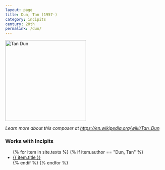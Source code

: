 ```yaml
---
layout: page
title: Dun, Tan (1957-)
category: incipits
century: 20th
permalink: /dun/
---
```


<a title="en:User:Iluv2write at en.wikipedia.org, CC BY-SA 3.0 &lt;https://creativecommons.org/licenses/by-sa/3.0&gt;, via Wikimedia Commons" href="https://commons.wikimedia.org/wiki/File:Tan_Dun.JPG"><img width="256" alt="Tan Dun" src="https://upload.wikimedia.org/wikipedia/commons/thumb/a/ac/Tan_Dun.JPG/256px-Tan_Dun.JPG"></a>

*Learn more about this composer at <a href="https://en.wikipedia.org/wiki/Tan_Dun" target="_blank">https://en.wikipedia.org/wiki/Tan_Dun</a>*
<br/>

### Works with Incipits
<ul class="texts">
    {% for item in site.texts %}
      {% if item.author == "Dun, Tan" %}
          <li class="text-title">
          <a href="{{ site.baseurl }}{{ item.url }}">
        {{ item.title }}
              </a>
    </li>
      {% endif %}
    {% endfor %}
</ul>
